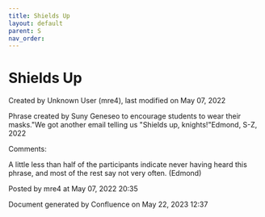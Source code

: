 ```yaml
---
title: Shields Up
layout: default
parent: S
nav_order:
---
```


# Shields Up

Created by  Unknown User (mre4), last modified on May 07, 2022

Phrase created by Suny Geneseo to encourage students to wear their masks.&quot;We got another email telling us &quot;Shields up, knights!&quot;Edmond, S-Z, 2022

Comments:

A little less than half of the participants indicate never having heard this phrase, and most of the rest say not very often. (Edmond)

Posted by mre4 at May 07, 2022 20:35

Document generated by Confluence on May 22, 2023 12:37


